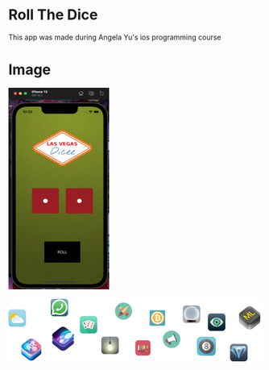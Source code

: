 # Roll The Dice
 This app was made during Angela Yu's ios programming course
# Image
<img src="https://github.com/give-it-your-best-shot/Roll-The-Dice/blob/main/Documentation/emulator.png" width="200" height="400" />

![alt text](https://github.com/give-it-your-best-shot/Roll-The-Dice/blob/main/Documentation/readme-end-banner.png)

